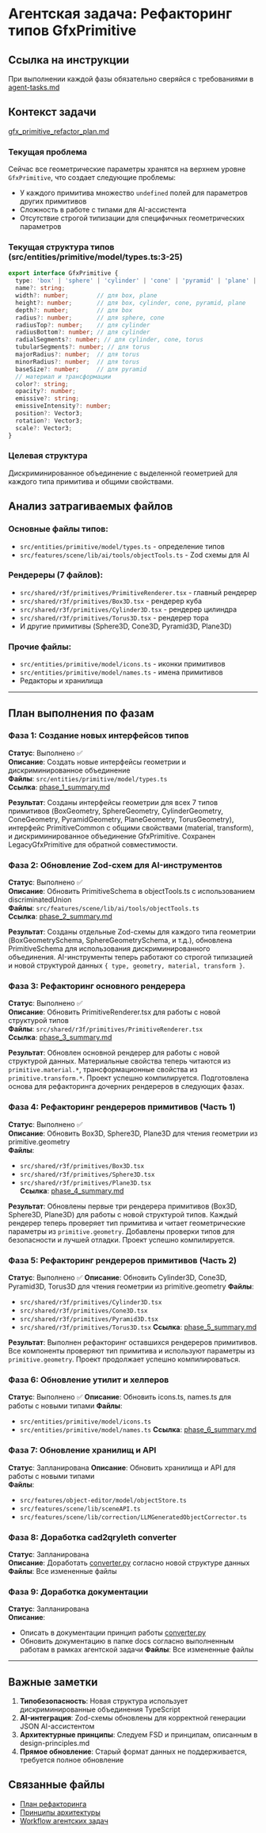 # Агентская задача: Рефакторинг типов GfxPrimitive

## Ссылка на инструкции
При выполнении каждой фазы обязательно сверяйся с требованиями в [agent-tasks.md](../../docs/development/workflows/agent-tasks.md)

## Контекст задачи

[gfx_primitive_refactor_plan.md](../../docs/architecture/gfx_primitive_refactor_plan.md)

### Текущая проблема
Сейчас все геометрические параметры хранятся на верхнем уровне `GfxPrimitive`, что создает следующие проблемы:
- У каждого примитива множество `undefined` полей для параметров других примитивов
- Сложность в работе с типами для AI-ассистента
- Отсутствие строгой типизации для специфичных геометрических параметров

### Текущая структура типов (src/entities/primitive/model/types.ts:3-25)
```typescript
export interface GfxPrimitive {
  type: 'box' | 'sphere' | 'cylinder' | 'cone' | 'pyramid' | 'plane' | 'torus';
  name?: string;
  width?: number;        // для box, plane
  height?: number;       // для box, cylinder, cone, pyramid, plane
  depth?: number;        // для box
  radius?: number;       // для sphere, cone
  radiusTop?: number;    // для cylinder
  radiusBottom?: number; // для cylinder
  radialSegments?: number; // для cylinder, cone, torus
  tubularSegments?: number; // для torus
  majorRadius?: number;  // для torus
  minorRadius?: number;  // для torus
  baseSize?: number;     // для pyramid
  // материал и трансформации
  color?: string;
  opacity?: number;
  emissive?: string;
  emissiveIntensity?: number;
  position?: Vector3;
  rotation?: Vector3;
  scale?: Vector3;
}
```

### Целевая структура
Дискриминированное объединение с выделенной геометрией для каждого типа примитива и общими свойствами.

## Анализ затрагиваемых файлов

### Основные файлы типов:
- `src/entities/primitive/model/types.ts` - определение типов
- `src/features/scene/lib/ai/tools/objectTools.ts` - Zod схемы для AI

### Рендереры (7 файлов):
- `src/shared/r3f/primitives/PrimitiveRenderer.tsx` - главный рендерер
- `src/shared/r3f/primitives/Box3D.tsx` - рендерер куба
- `src/shared/r3f/primitives/Cylinder3D.tsx` - рендерер цилиндра
- `src/shared/r3f/primitives/Torus3D.tsx` - рендерер тора
- И другие примитивы (Sphere3D, Cone3D, Pyramid3D, Plane3D)

### Прочие файлы:
- `src/entities/primitive/model/icons.ts` - иконки примитивов
- `src/entities/primitive/model/names.ts` - имена примитивов
- Редакторы и хранилища

---

## План выполнения по фазам

### Фаза 1: Создание новых интерфейсов типов 
**Статус**: Выполнено ✅  
**Описание**: Создать новые интерфейсы геометрии и дискриминированное объединение  
**Файлы**: `src/entities/primitive/model/types.ts`  
**Ссылка**: [phase_1_summary.md](phases/phase_1_summary.md)

**Результат**: Созданы интерфейсы геометрии для всех 7 типов примитивов (BoxGeometry, SphereGeometry, CylinderGeometry, ConeGeometry, PyramidGeometry, PlaneGeometry, TorusGeometry), интерфейс PrimitiveCommon с общими свойствами (material, transform), и дискриминированное объединение GfxPrimitive. Сохранен LegacyGfxPrimitive для обратной совместимости.

### Фаза 2: Обновление Zod-схем для AI-инструментов 
**Статус**: Выполнено ✅  
**Описание**: Обновить PrimitiveSchema в objectTools.ts с использованием discriminatedUnion  
**Файлы**: `src/features/scene/lib/ai/tools/objectTools.ts`  
**Ссылка**: [phase_2_summary.md](phases/phase_2_summary.md)

**Результат**: Созданы отдельные Zod-схемы для каждого типа геометрии (BoxGeometrySchema, SphereGeometrySchema, и т.д.), обновлена PrimitiveSchema для использования дискриминированного объединения. AI-инструменты теперь работают со строгой типизацией и новой структурой данных `{ type, geometry, material, transform }`.

### Фаза 3: Рефакторинг основного рендерера 
**Статус**: Выполнено ✅  
**Описание**: Обновить PrimitiveRenderer.tsx для работы с новой структурой типов  
**Файлы**: `src/shared/r3f/primitives/PrimitiveRenderer.tsx`  
**Ссылка**: [phase_3_summary.md](phases/phase_3_summary.md)

**Результат**: Обновлен основной рендерер для работы с новой структурой данных. Материальные свойства теперь читаются из `primitive.material.*`, трансформационные свойства из `primitive.transform.*`. Проект успешно компилируется. Подготовлена основа для рефакторинга дочерних рендереров в следующих фазах.

### Фаза 4: Рефакторинг рендереров примитивов (Часть 1) 
**Статус**: Выполнено ✅  
**Описание**: Обновить Box3D, Sphere3D, Plane3D для чтения геометрии из primitive.geometry  
**Файлы**: 
- `src/shared/r3f/primitives/Box3D.tsx`
- `src/shared/r3f/primitives/Sphere3D.tsx`
- `src/shared/r3f/primitives/Plane3D.tsx`  
**Ссылка**: [phase_4_summary.md](phases/phase_4_summary.md)

**Результат**: Обновлены первые три рендерера примитивов (Box3D, Sphere3D, Plane3D) для работы с новой структурой типов. Каждый рендерер теперь проверяет тип примитива и читает геометрические параметры из `primitive.geometry`. Добавлены проверки типов для безопасности и лучшей отладки. Проект успешно компилируется.

### Фаза 5: Рефакторинг рендереров примитивов (Часть 2)
**Статус**: Выполнено ✅
**Описание**: Обновить Cylinder3D, Cone3D, Pyramid3D, Torus3D для чтения геометрии из primitive.geometry
**Файлы**:
- `src/shared/r3f/primitives/Cylinder3D.tsx`
- `src/shared/r3f/primitives/Cone3D.tsx`
- `src/shared/r3f/primitives/Pyramid3D.tsx`
- `src/shared/r3f/primitives/Torus3D.tsx`
**Ссылка**: [phase_5_summary.md](phases/phase_5_summary.md)

**Результат**: Выполнен рефакторинг оставшихся рендереров примитивов. Все компоненты проверяют тип примитива и используют параметры из `primitive.geometry`. Проект продолжает успешно компилироваться.

### Фаза 6: Обновление утилит и хелперов
**Статус**: Выполнено ✅
**Описание**: Обновить icons.ts, names.ts для работы с новыми типами
**Файлы**:
- `src/entities/primitive/model/icons.ts`
- `src/entities/primitive/model/names.ts`
**Ссылка**: [phase_6_summary.md](phases/phase_6_summary.md)

### Фаза 7: Обновление хранилищ и API
**Статус**: Запланирована 
**Описание**: Обновить хранилища и API для работы с новыми типами  
**Файлы**: 
- `src/features/object-editor/model/objectStore.ts`
- `src/features/scene/lib/sceneAPI.ts`
- `src/features/scene/lib/correction/LLMGeneratedObjectCorrector.ts`

### Фаза 8: Доработка cad2qryleth converter
**Статус**: Запланирована  
**Описание**: Доработать  [converter.py](../../cad2qryleth/converter.py) согласно новой структуре данных
**Файлы**: Все измененные файлы

### Фаза 9: Доработка документации
**Статус**: Запланирована  
**Описание**: 
- Описать в документации принцип работы [converter.py](../../cad2qryleth/converter.py)
- Обновить документацию в папке docs согласно выполненным работам в рамках агентской задачи
**Файлы**: Все измененные файлы

---

## Важные заметки

1. **Типобезопасность**: Новая структура использует дискриминированные объединения TypeScript
2. **AI-интеграция**: Zod-схемы обновлены для корректной генерации JSON AI-ассистентом
3. **Архитектурные принципы**: Следуем FSD и принципам, описанным в design-principles.md
4. **Прямое обновление**: Старый формат данных не поддерживается, требуется полное обновление

## Связанные файлы
- [План рефакторинга](../../docs/architecture/gfx_primitive_refactor_plan.md)
- [Принципы архитектуры](../../docs/architecture/design-principles.md)
- [Workflow агентских задач](../../docs/development/workflows/agent-tasks.md)
